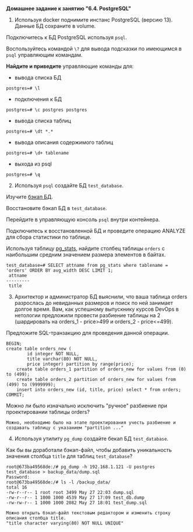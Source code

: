 **Домашнее задание к занятию "6.4. PostgreSQL"**

1. Используя docker поднимите инстанс PostgreSQL (версию 13). Данные БД сохраните в volume.

Подключитесь к БД PostgreSQL используя `psql`.

Воспользуйтесь командой `\?` для вывода подсказки по имеющимся в `psql` управляющим командам.

**Найдите и приведите** управляющие команды для:
- вывода списка БД
```
postgres=# \l
```
- подключения к БД
```
postgres=# \c postgres postgres
```
- вывода списка таблиц
```
postgres=# \dt *.*
```
- вывода описания содержимого таблиц
```
postgres=# \d+ tablename
```
- выхода из psql
```
postgres=# \q
```

2. Используя `psql` создайте БД `test_database`.

Изучите [бэкап БД](https://github.com/netology-code/virt-homeworks/tree/master/06-db-04-postgresql/test_data).

Восстановите бэкап БД в `test_database`.

Перейдите в управляющую консоль `psql` внутри контейнера.

Подключитесь к восстановленной БД и проведите операцию ANALYZE для сбора статистики по таблице.

Используя таблицу [pg_stats](https://postgrespro.ru/docs/postgresql/12/view-pg-stats), найдите столбец таблицы `orders` 
с наибольшим средним значением размера элементов в байтах.

```
test_database=# SELECT attname from pg_stats where tablename = 'orders' ORDER BY avg_width DESC LIMIT 1;
 attname
---------
 title
```

3. Архитектор и администратор БД выяснили, что ваша таблица orders разрослась до невиданных размеров и
поиск по ней занимает долгое время. Вам, как успешному выпускнику курсов DevOps в нетологии предложили
провести разбиение таблицы на 2 (шардировать на orders_1 - price>499 и orders_2 - price<=499).

Предложите SQL-транзакцию для проведения данной операции.

```
BEGIN;
create table orders_new (
        id integer NOT NULL,
        title varchar(80) NOT NULL,
        price integer) partition by range(price);
    create table orders_1 partition of orders_new for values from (0) to (499);
    create table orders_2 partition of orders_new for values from (499) to (9999999);
    insert into orders_new (id, title, price) select * from orders;
COMMIT;
```

Можно ли было изначально исключить "ручное" разбиение при проектировании таблицы orders?  
```
Можно, необходимо было на этапе проектирования учесть разбиение и создавать таблицу с указанием "partition ..."
```

4. Используя утилиту `pg_dump` создайте бекап БД `test_database`.

Как бы вы доработали бэкап-файл, чтобы добавить уникальность значения столбца `title` для таблиц `test_database`?

```
root@673ba49568de:/# pg_dump -h 192.168.1.121 -U postgres test_database > backup_data/dump.sql
Password:
root@673ba49568de:/# ls -l /backup_data/
total 16
-rw-r--r-- 1 root root 3499 May 27 22:03 dump.sql
-rw-r--r-- 1 1000 1000 4539 May 27 17:09 test_db.dump
-rw-rw-r-- 1 1000 1000 2082 May 27 18:01 test_dump.sql

Можно открыть бэкап-файл текстовым редактором и изменить строку описания столбца title.
"title character varying(80) NOT NULL UNIQUE"

```
